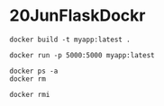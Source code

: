 # 20JunFlaskDockr

```
docker build -t myapp:latest .

docker run -p 5000:5000 myapp:latest

docker ps -a
docker rm

docker rmi

```